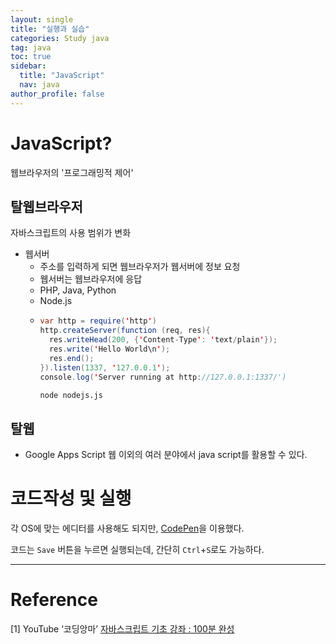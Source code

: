 ```yaml
---
layout: single
title: "실행과 실습"
categories: Study java
tag: java
toc: true
sidebar:
  title: "JavaScript"
  nav: java
author_profile: false
---
```


# JavaScript?
웹브라우저의 '프로그래밍적 제어'

## 탈웹브라우저
자바스크립트의 사용 범위가 변화
- 웹서버
  - 주소를 입력하게 되면 웹브라우저가 웹서버에 정보 요청
  - 웹서버는 웹브라우저에 응답
  - PHP, Java, Python
  - Node.js
  - ```java
    var http = require('http')
    http.createServer(function (req, res){
      res.writeHead(200, {'Content-Type': 'text/plain'});
      res.write('Hello World\n');
      res.end();
    }).listen(1337, '127.0.0.1');
    console.log('Server running at http://127.0.0.1:1337/')
    ```
    ```bash
    node nodejs.js
    ```

## 탈웹
- Google Apps Script
웹 이외의 여러 분야에서 java script를 활용할 수 있다.


# 코드작성 및 실행
각 OS에 맞는 에디터를 사용해도 되지만,
[CodePen](https://codepen.io/)을 이용했다.

코드는 `Save` 버튼을 누르면 실행되는데,
간단히 `Ctrl`+`S`로도 가능하다.

---
# Reference

[1] YouTube ‘코딩앙마’ [자바스크립트 기초 강좌 : 100분 완성](https://youtu.be/KF6t61yuPCY)